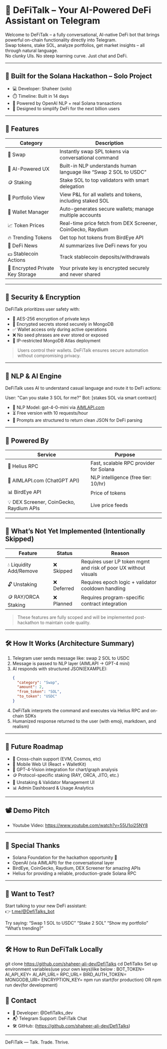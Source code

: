 # 🤖 DeFiTalk – Your AI-Powered DeFi Assistant on Telegram

Welcome to DeFiTalk – a fully conversational, AI-native DeFi bot that brings powerful on-chain functionality directly into Telegram.  
Swap tokens, stake SOL, analyze portfolios, get market insights – all through natural language.  
No clunky UIs. No steep learning curve. Just chat and DeFi.

---

## 🚀 Built for the Solana Hackathon – Solo Project

- 💻 Developer: Shaheer (solo)
- ⏱️ Timeline: Built in 14 days
- 💬 Powered by OpenAI NLP + real Solana transactions
- 🧠 Designed to simplify DeFi for the next billion users

---

## 🎯 Features

| Category            | Description |
|---------------------|-------------|
| 🔄 Swap          | Instantly swap SPL tokens via conversational command |
| 🧠 AI-Powered UX | Built-in NLP understands human language like “Swap 2 SOL to USDC” |
| 🪙 Staking       | Stake SOL to top validators with smart delegation |
| 🧾 Portfolio View| View P&L for all wallets and tokens, including staked SOL |
| 💼 Wallet Manager| Auto-generates secure wallets; manage multiple accounts |
| 📈 Token Prices  | Real-time price fetch from DEX Screener, CoinGecko, Raydium |
| 🔥 Trending Tokens| Get top hot tokens from BirdEye API |
| 📰 DeFi News     | AI summarizes live DeFi news for you |
| 💵 Stablecoin Actions| Track stablecoin deposits/withdrawals |
| 🔐 Encrypted Private Key Storage | Your private key is encrypted securely and never shared |

---

## 🔐 Security & Encryption

DeFiTalk prioritizes user safety with:

- 🔐 AES-256 encryption of private keys
- 🧠 Encrypted secrets stored securely in MongoDB
- ✅ Wallet access only during active operations
- ❌ No seed phrases are ever stored or exposed
- 🔐 IP-restricted MongoDB Atlas deployment

> Users control their wallets. DeFiTalk ensures secure automation without compromising privacy.

---

## 🧠 NLP & AI Engine

DeFiTalk uses AI to understand casual language and route it to DeFi actions:

User: "Can you stake 3 SOL for me?" Bot: [stakes SOL via smart contract]

- 🤖 NLP Model: gpt-4-0-mini via [AIMLAPI.com](https://aimlapi.com)  
- ⏳ Free version with 10 requests/hour  
- 🧠 Prompts are structured to return clean JSON for DeFi parsing

---

## 🔧 Powered By

| Service | Purpose |
|--------|---------|
| 🔗 Helius RPC | Fast, scalable RPC provider for Solana |
| 🤖 AIMLAPI.com (ChatGPT API) | NLP intelligence (free tier: 10/hr) |
| 📊 BirdEye API | Price of tokens |
| 💡 DEX Screener, CoinGecko, Raydium APIs | Live price feeds |

---

## 🛑 What’s Not Yet Implemented (Intentionally Skipped)

| Feature | Status | Reason |
|--------|--------|--------|
| 💧 Liquidity Add/Remove | ❌ Skipped | Requires user LP token mgmt and risk of poor UX without visuals |
| 🔓 Unstaking | ❌ Deferred | Requires epoch logic + validator cooldown handling |
| 🪙 RAY/ORCA Staking | ❌ Planned | Requires program-specific contract integration |

> These features are fully scoped and will be implemented post-hackathon to maintain code quality.

---

## 🛠️ How It Works (Architecture Summary)

1. Telegram user sends message like: swap 2 SOL to USDC
2. Message is passed to NLP layer (AIMLAPI → GPT-4 mini)
3. AI responds with structured JSON(EXAMPLE):
   ```json
   {
     "category": "Swap",
     "amount": 2,
     "from_token": "SOL",
     "to_token": "USDC"
   }
   ```
4. DeFiTalk interprets the command and executes via Helius RPC and on-chain SDKs
5. Humanized response returned to the user (with emoji, markdown, and realism)

---

## 📡 Future Roadmap

- 🌉 Cross-chain support (EVM, Cosmos, etc)
- 📱 Mobile Web UI (React + WalletKit)
- 🧠 GPT-4-Vision integration for chart/graph analysis
- 🪙 Protocol-specific staking (RAY, ORCA, JITO, etc.)
- 🔄 Unstaking & Validator Management UI
- 📊 Admin Dashboard & Usage Analytics

---

## 📽️ Demo Pitch

- Youtube Video: https://www.youtube.com/watch?v=55U1oi25NY8

---

## 🙌 Special Thanks

- Solana Foundation for the hackathon opportunity 🙏  
- OpenAI (via AIMLAPI) for the conversational layer  
- BirdEye, CoinGecko, Raydium, DEX Screener for amazing APIs  
- Helius for providing a reliable, production-grade Solana RPC  

---

## 🧠 Want to Test?

Start talking to your new DeFi assistant:  
👉 [t.me/@DefiTalks_bot](https://t.me/@DefiTalks_bot)

Try saying:
 “Swap 1 SOL to USDC”
 “Stake 2 SOL”
 “Show my portfolio”
 “What’s trending?”

---

## 🛠️ How to Run DeFiTalk Locally
git clone https://github.com/shaheer-ali-dev/DefiTalks
cd DefiTalks
Set up environment variables(use your own keys)like below :
BOT_TOKEN=
AI_API_KEY=
AI_API_URL=
RPC_URL=
BIRD_AUTH_TOKEN=
MONGODB_URI=
ENCRYPTION_KEY=
npm run start(for production) OR npm run dev(for development)

## 💬 Contact

- 🔧 Developer: @DefiTalks_dev  
- 📬 Telegram Support: DeFiTalk Chat  
- 🛠 GitHub: (https://github.com/shaheer-ali-dev/DefiTalks)  

---

DeFiTalk — Talk. Trade. Thrive.
